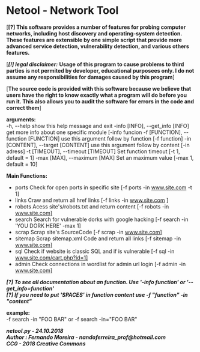 # Netool - Network Tool  


[**[?] This software provides a number of features for probing computer networks,
including host discovery and operating-system detection. These features are
extensible by one simple script that provide more advanced service detection,
vulnerability detection, and various others features.**


[**_[!] legal disclaimer:_**
**Usage of this program to cause problems to third parties is not permited by developer,
educational purposees only. I do not assume any responsibilities for damages caused by this program**]


[**The source code is provided with this software because we believe that users have the right to
know exactly what a program will do before you run it.
This also allows you to audit the software for errors in the code and correct them**]


**arguments:**  
  -h, 		--help            	show this help message and exit
  -info [INFO], 	--get_info [INFO]       get more info about one specific module  [-info funcion
  -f [FUNCTION], 	--function [FUNCTION]   use this argument follow by function     [-f function]
  -in [CONTENT], 	--target [CONTENT]      use this argument follow by content      [-in adress]
  -t [TIMEOUT], 	--timeout [TIMEOUT]     Set function timeout                     [-t 1, default = 1]
   -max [MAX], 	--maximum [MAX]         Set an maximum value                     [-max 1, default = 10]

**Main Functions:**  
  - ports      Check for open ports in specific site                    [-f ports    -in www.site.com -t 1]
  - links      Craw and return all href links                           [-f links    -in www.site.com ]
  - robots     Acess site's/robots.txt and return content               [-f robots   -in www.site.com]
  - search     Search for vulnerable dorks with google hacking          [-f search   -in 'YOU DORK HERE' -max 1]
  - scrap      Scrap site's SourceCode                                  [-f scrap    -in www.site.com]
  - sitemap    Scrap sitemap.xml Code and return all links              [-f sitemap  -in www.site.com]
  - sql        Check if website is classic SQL and if is vulnerable     [-f sql      -in www.site.com/cart.php?id=1]
  - admin      Check connections in wordlist for admin url login        [-f admin    -in www.site.com]

**_[?] To see all documentation about an function. Use '-info function' or '--get_info=function'  
[?] If you need to put 'SPACES' in function content use -f "function" -in "content"_**  

**example:**  
  -f search -in "FOO BAR" or
  -f search -in="FOO BAR"

**_netool.py - 24.10.2018_**  
**_Author : Fernando Moreira - nandoferreira_prof@hotmail.com_**  
**_CC0 - 2018 Creative Commons_**  
